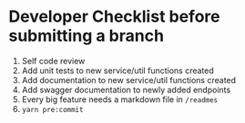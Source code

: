 # Developer Checklist before submitting a branch

1. Self code review
1. Add unit tests to new service/util functions created
1. Add documentation to new service/util functions created
1. Add swagger documentation to newly added endpoints
1. Every big feature needs a markdown file in `/readmes`
1. `yarn pre:commit`
